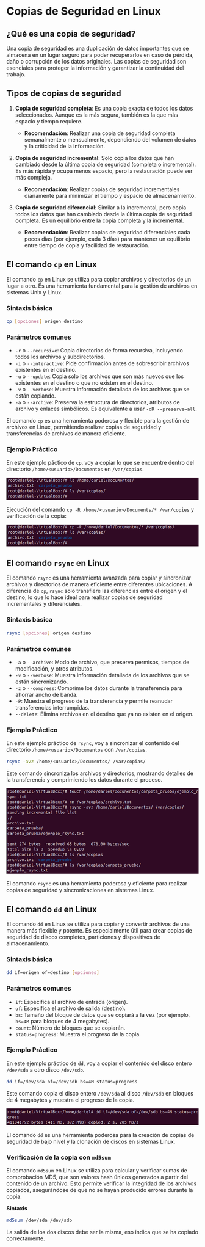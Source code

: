 # __Copias de Seguridad en Linux__

## __¿Qué es una copia de seguridad?__

Una copia de seguridad es una duplicación de datos importantes que se almacena en un lugar seguro para poder recuperarlos en caso de pérdida, daño o corrupción de los datos originales. Las copias de seguridad son esenciales para proteger la información y garantizar la continuidad del trabajo.

## __Tipos de copias de seguridad__

1. **Copia de seguridad completa**: Es una copia exacta de todos los datos seleccionados. Aunque es la más segura, también es la que más espacio y tiempo requiere. 
    - **Recomendación**: Realizar una copia de seguridad completa semanalmente o mensualmente, dependiendo del volumen de datos y la criticidad de la información.

2. **Copia de seguridad incremental**: Solo copia los datos que han cambiado desde la última copia de seguridad (completa o incremental). Es más rápida y ocupa menos espacio, pero la restauración puede ser más compleja.
    - **Recomendación**: Realizar copias de seguridad incrementales diariamente para minimizar el tiempo y espacio de almacenamiento.

3. **Copia de seguridad diferencial**: Similar a la incremental, pero copia todos los datos que han cambiado desde la última copia de seguridad completa. Es un equilibrio entre la copia completa y la incremental.
    - **Recomendación**: Realizar copias de seguridad diferenciales cada pocos días (por ejemplo, cada 3 días) para mantener un equilibrio entre tiempo de copia y facilidad de restauración.

## __El comando `cp` en Linux__

El comando `cp` en Linux se utiliza para copiar archivos y directorios de un lugar a otro. Es una herramienta fundamental para la gestión de archivos en sistemas Unix y Linux.

### __Sintaxis básica__

```bash
cp [opciones] origen destino
```

### __Parámetros comunes__

- `-r` o `--recursive`: Copia directorios de forma recursiva, incluyendo todos los archivos y subdirectorios.
- `-i` o `--interactive`: Pide confirmación antes de sobrescribir archivos existentes en el destino.
- `-u` o `--update`: Copia solo los archivos que son más nuevos que los existentes en el destino o que no existen en el destino.
- `-v` o `--verbose`: Muestra información detallada de los archivos que se están copiando.
- `-a` o `--archive`: Preserva la estructura de directorios, atributos de archivo y enlaces simbólicos. Es equivalente a usar `-dR --preserve=all`.

El comando `cp` es una herramienta poderosa y flexible para la gestión de archivos en Linux, permitiendo realizar copias de seguridad y transferencias de archivos de manera eficiente.

### __Ejemplo Práctico__

En este ejemplo páctico de `cp`, voy a copiar lo que se encuentre dentro del directorio `/home/<usuario>/Documentos` en `/var/copias`.

![Ejemplo_CP](./imagenes/copies_seguretat_auto/copies_seguretat_auto1.png)

Ejecución del comando `cp -R /home/<usuario>/Documents/* /var/copies` y verificación de la cópia:

![Ejemplo_CP](./imagenes/copies_seguretat_auto/copies_seguretat_auto2.png)

## __El comando `rsync` en Linux__

El comando `rsync` es una herramienta avanzada para copiar y sincronizar archivos y directorios de manera eficiente entre diferentes ubicaciones. A diferencia de `cp`, `rsync` solo transfiere las diferencias entre el origen y el destino, lo que lo hace ideal para realizar copias de seguridad incrementales y diferenciales.

### __Sintaxis básica__

```bash
rsync [opciones] origen destino
```

### __Parámetros comunes__

- `-a` o `--archive`: Modo de archivo, que preserva permisos, tiempos de modificación, y otros atributos.
- `-v` o `--verbose`: Muestra información detallada de los archivos que se están sincronizando.
- `-z` o `--compress`: Comprime los datos durante la transferencia para ahorrar ancho de banda.
- `-P`: Muestra el progreso de la transferencia y permite reanudar transferencias interrumpidas.
- `--delete`: Elimina archivos en el destino que ya no existen en el origen.

### __Ejemplo Práctico__

En este ejemplo práctico de `rsync`, voy a sincronizar el contenido del directorio `/home/<usuario>/Documentos` con `/var/copias`.

```bash
rsync -avz /home/<usuario>/Documentos/ /var/copias/
```

Este comando sincroniza los archivos y directorios, mostrando detalles de la transferencia y comprimiendo los datos durante el proceso.

![Ejemplo_RSYNC](./imagenes/copies_seguretat_auto/copies_seguretat_auto3.png)

El comando `rsync` es una herramienta poderosa y eficiente para realizar copias de seguridad y sincronizaciones en sistemas Linux.
## __El comando `dd` en Linux__

El comando `dd` en Linux se utiliza para copiar y convertir archivos de una manera más flexible y potente. Es especialmente útil para crear copias de seguridad de discos completos, particiones y dispositivos de almacenamiento.

### __Sintaxis básica__

```bash
dd if=origen of=destino [opciones]
```

### __Parámetros comunes__

- `if`: Especifica el archivo de entrada (origen).
- `of`: Especifica el archivo de salida (destino).
- `bs`: Tamaño del bloque de datos que se copiará a la vez (por ejemplo, `bs=4M` para bloques de 4 megabytes).
- `count`: Número de bloques que se copiarán.
- `status=progress`: Muestra el progreso de la copia.

### __Ejemplo Práctico__

En este ejemplo práctico de `dd`, voy a copiar el contenido del disco entero `/dev/sda` a otro disco `/dev/sdb`.

```bash
dd if=/dev/sda of=/dev/sdb bs=4M status=progress
```

Este comando copia el disco entero `/dev/sda` al disco `/dev/sdb` en bloques de 4 megabytes y muestra el progreso de la copia.

![Ejemplo_DD](./imagenes/copies_seguretat_auto/copies_seguretat_auto4.png)

El comando `dd` es una herramienta poderosa para la creación de copias de seguridad de bajo nivel y la clonación de discos en sistemas Linux.

### __Verificación de la copia con `md5sum`__

El comando `md5sum` en Linux se utiliza para calcular y verificar sumas de comprobación MD5, que son valores hash únicos generados a partir del contenido de un archivo. Esto permite verificar la integridad de los archivos copiados, asegurándose de que no se hayan producido errores durante la copia.

__Sintaxis__

```bash
md5sum /dev/sda /dev/sdb
```

La salida de los dos discos debe ser la misma, eso indica que se ha copiado correctamente.

